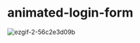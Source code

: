# animated-login-form
![ezgif-2-56c2e3d09b](https://user-images.githubusercontent.com/100160834/212082076-e29f43ec-d38f-49f0-a116-b8a7695e1305.gif)
